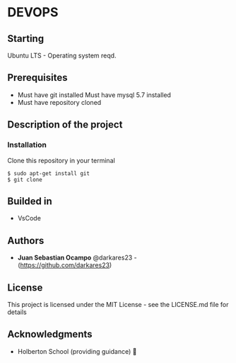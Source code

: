 # DEVOPS

## Starting
Ubuntu LTS - Operating system reqd.

## Prerequisites

- Must have git installed
Must have mysql 5.7 installed
- Must have repository cloned

## Description of the project



### Installation
Clone this repository in your terminal
```
$ sudo apt-get install git
$ git clone
```

## Builded in

 * VsCode


## Authors

 * **Juan Sebastian Ocampo** @darkares23  -(https://github.com/darkares23)


## License

This project is licensed under the MIT License - see the LICENSE.md file for details

## Acknowledgments

 * Holberton School (providing guidance) 📢